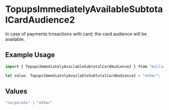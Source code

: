 # TopupsImmediatelyAvailableSubtotalCardAudience2

In case of payments trnsactions with card, the card audience will be available.

## Example Usage

```typescript
import { TopupsImmediatelyAvailableSubtotalCardAudience2 } from "mollie-api-typescript/models/operations";

let value: TopupsImmediatelyAvailableSubtotalCardAudience2 = "other";
```

## Values

```typescript
"corporate" | "other"
```